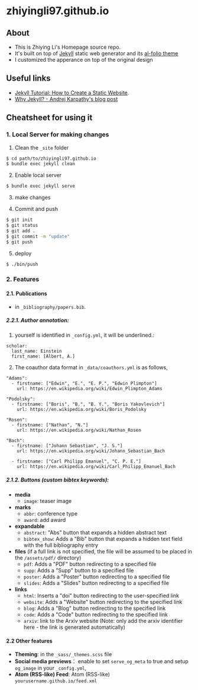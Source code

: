 # zhiyingli97.github.io

## About
- This is Zhiying Li's Homepage source repo.
- It's built on top of [Jekyll](https://jekyllrb.com/) static web generator and
its [al-folio theme](https://github.com/alshedivat/al-folio)
- I customized the apperance on top of the original design



## Useful links
- [Jekyll Tutorial: How to Create a Static Website](https://www.taniarascia.com/make-a-static-website-with-jekyll/).
- [Why Jekyll? - Andrej Karpathy's blog post](https://karpathy.github.io/2014/07/01/switching-to-jekyll/)


## Cheatsheet for using it

### 1. Local Server for making changes

1. Clean the `_site` folder
```bash
$ cd path/to/zhiyingli97.github.io
$ bundle exec jekyll clean
```

2. Enable local server
```bash
$ bundle exec jekyll serve
```

3. make changes

4. Commit and push
```bash
$ git init
$ git status
$ git add .
$ git commit -m "update"
$ git push
```

5. deploy
```bash
$ ./bin/push
```

### 2. Features

#### 2.1. Publications
* in  `_bibliography/papers.bib`.

##### 2.2.1. Author annotation:

1. yourself is identified  in `_config.yml`, it will be underlined.:
  ```
  scholar:
    last_name: Einstein
    first_name: [Albert, A.]
  ```

2. The coauthor data format in `_data/coauthors.yml` is as follows,
  ```
  "Adams":
    - firstname: ["Edwin", "E.", "E. P.", "Edwin Plimpton"]
      url: https://en.wikipedia.org/wiki/Edwin_Plimpton_Adams

  "Podolsky":
    - firstname: ["Boris", "B.", "B. Y.", "Boris Yakovlevich"]
      url: https://en.wikipedia.org/wiki/Boris_Podolsky

  "Rosen":
    - firstname: ["Nathan", "N."]
      url: https://en.wikipedia.org/wiki/Nathan_Rosen

  "Bach":
    - firstname: ["Johann Sebastian", "J. S."]
      url: https://en.wikipedia.org/wiki/Johann_Sebastian_Bach

    - firstname: ["Carl Philipp Emanuel", "C. P. E."]
      url: https://en.wikipedia.org/wiki/Carl_Philipp_Emanuel_Bach
  ```


#####  2.1.2. Buttons (custom bibtex keywords):

- **media**
  - `image`: teaser image
- **marks**
  - `abbr`: conference type
  - `award`: add award
- **expandable**
  - `abstract`: "Abs" button that expands a hidden abstract text
  - `bibtex_show`: Adds a "Bib" button that expands a hidden text field with the full bibliography entry
- **files** (if a full link is not specified, the file will be assumed to be placed in the ``/assets/pdf/`` directory)
  - `pdf`: Adds a "PDF" button redirecting to a specified file
  - `supp`: Adds a "Supp" button to a specified file
  - `poster`: Adds a "Poster" button redirecting to a specified file
  - `slides`: Adds a "Slides" button redirecting to a specified file
- **links**
  - `html`: Inserts a "doi" button redirecting to the user-specified link
  - `website`: Adds a "Website" button redirecting to the specified link
  - `blog`: Adds a "Blog" button redirecting to the specified link
  - `code`: Adds a "Code" button redirecting to the specified link
  - `arxiv`: link to the Arxiv website (Note: only add the arxiv identifier here - the link is generated automatically)


#### 2.2 Other features

* **Theming**: in the `_sass/_themes.scss` file
* **Social media previews**： enable to set `serve_og_meta` to true and setup `og_image` in your `_config.yml`,
* **Atom (RSS-like) Feed**: Atom (RSS-like) `yourusername.github.io/feed.xml`
